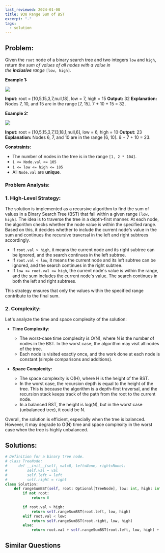 ```yaml
---
last_reviewed: 2024-01-08
title: 938 Range Sum of BST
excerpt: "-"
tags:
  - solution
---
```

## Problem:
Given the `root` node of a binary search tree and two integers `low` and `high`, return _the sum of values of all nodes with a value in the **inclusive** range_ `[low, high]`.

**Example 1:**

![](https://assets.leetcode.com/uploads/2020/11/05/bst1.jpg)

**Input:** root = [10,5,15,3,7,null,18], low = 7, high = 15
**Output:** 32
**Explanation:** Nodes 7, 10, and 15 are in the range [7, 15]. 7 + 10 + 15 = 32.

**Example 2:**

![](https://assets.leetcode.com/uploads/2020/11/05/bst2.jpg)

**Input:** root = [10,5,15,3,7,13,18,1,null,6], low = 6, high = 10
**Output:** 23
**Explanation:** Nodes 6, 7, and 10 are in the range [6, 10]. 6 + 7 + 10 = 23.

**Constraints:**

- The number of nodes in the tree is in the range `[1, 2 * 104]`.
- `1 <= Node.val <= 105`
- `1 <= low <= high <= 105`
- All `Node.val` are **unique**.

### Problem Analysis:
### 1. High-Level Strategy:

The solution is implemented as a recursive algorithm to find the sum of values in a Binary Search Tree (BST) that fall within a given range `[low, high]`. The idea is to traverse the tree in a depth-first manner. At each node, the algorithm checks whether the node value is within the specified range. Based on this, it decides whether to include the current node's value in the sum and continues the recursive traversal in the left and right subtrees accordingly.

- If `root.val > high`, it means the current node and its right subtree can be ignored, and the search continues in the left subtree.
- If `root.val < low`, it means the current node and its left subtree can be ignored, and the search continues in the right subtree.
- If `low <= root.val <= high`, the current node's value is within the range, and the sum includes the current node's value. The search continues in both the left and right subtrees.

This strategy ensures that only the values within the specified range contribute to the final sum.

### 2. Complexity:

Let's analyze the time and space complexity of the solution:

- **Time Complexity:**
    
    - The worst-case time complexity is O(N), where N is the number of nodes in the BST. In the worst case, the algorithm may visit all nodes of the tree.
    - Each node is visited exactly once, and the work done at each node is constant (simple comparisons and additions).
- **Space Complexity:**
    
    - The space complexity is O(H), where H is the height of the BST.
    - In the worst case, the recursion depth is equal to the height of the tree. This is because the algorithm is a depth-first traversal, and the recursion stack keeps track of the path from the root to the current node.
    - In a balanced BST, the height is log(N), but in the worst case (unbalanced tree), it could be N.

Overall, the solution is efficient, especially when the tree is balanced. However, it may degrade to O(N) time and space complexity in the worst case when the tree is highly unbalanced.

## Solutions:

```python
# Definition for a binary tree node.
# class TreeNode:
#     def __init__(self, val=0, left=None, right=None):
#         self.val = val
#         self.left = left
#         self.right = right
class Solution:
    def rangeSumBST(self, root: Optional[TreeNode], low: int, high: int) -> int:
        if not root:
            return 0
        
        if root.val > high:
            return self.rangeSumBST(root.left, low, high)
        elif root.val < low: 
            return self.rangeSumBST(root.right, low, high)
        else:
            return root.val + self.rangeSumBST(root.left, low, high) + self.rangeSumBST(root.right, low, high)
```

## Similar Questions